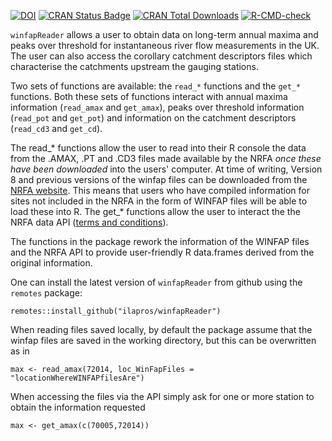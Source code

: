 <!-- badges: start -->

[![DOI](https://zenodo.org/badge/DOI/10.5281/zenodo.4138992.svg)](https://doi.org/10.5281/zenodo.4138992) [![CRAN Status Badge](http://www.r-pkg.org/badges/version/winfapReader)](https://cran.r-project.org/package=winfapReader) [![CRAN Total Downloads](http://cranlogs.r-pkg.org/badges/grand-total/winfapReader)](https://cran.r-project.org/package=winfapReader) [![R-CMD-check](https://github.com/ilapros/winfapReader/workflows/R-CMD-check/badge.svg)](https://github.com/ilapros/winfapReader/actions)

<!-- badges: end -->

`winfapReader` allows a user to obtain data on long-term annual maxima and peaks over threshold for instantaneous river flow measurements in the UK. The user can also access the corollary catchment descriptors files which characterise the catchments upstream the gauging stations.

Two sets of functions are available: the `read_*` functions and the `get_*` functions. Both these sets of functions interact with annual maxima information (`read_amax` and `get_amax`), peaks over threshold information (`read_pot` and `get_pot`) and information on the catchment descriptors (`read_cd3` and `get_cd`).

The read\_\* functions allow the user to read into their R console the data from the .AMAX, .PT and .CD3 files made available by the NRFA *once these have been downloaded* into the users' computer. At time of writing, Version 8 and previous versions of the winfap files can be downloaded from the [NRFA website](https://nrfa.ceh.ac.uk/peak-flow-dataset). This means that users who have compiled information for sites not included in the NRFA in the form of WINFAP files will be able to load these into R. The get\_\* functions allow the user to interact the the NRFA data API ([terms and conditions](http://nrfa.ceh.ac.uk/costs-terms-and-conditions)).

The functions in the package rework the information of the WINFAP files and the NRFA API to provide user-friendly R data.frames derived from the original information.

One can install the latest version of `winfapReader` from github using the `remotes` package:

    remotes::install_github("ilapros/winfapReader")

When reading files saved locally, by default the package assume that the winfap files are saved in the working directory, but this can be overwritten as in

    max <- read_amax(72014, loc_WinFapFiles = "locationWhereWINFAPfilesAre")

When accessing the files via the API simply ask for one or more station to obtain the information requested

    max <- get_amax(c(70005,72014))
